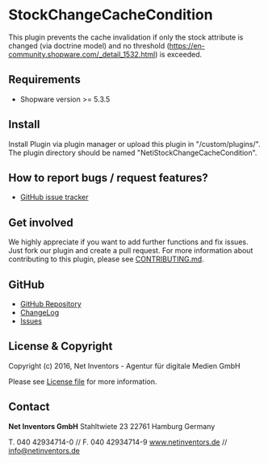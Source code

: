 # StockChangeCacheCondition
This plugin prevents the cache invalidation if only the stock attribute is changed (via doctrine model) and no threshold (https://en-community.shopware.com/_detail_1532.html) is exceeded.

## Requirements
* Shopware version >= 5.3.5

## Install
Install Plugin via plugin manager or upload this plugin in "/custom/plugins/". The plugin directory should be named "NetiStockChangeCacheCondition". 

## How to report bugs / request features?
* [GitHub issue tracker](https://github.com/NetInventors/sw.ext.neti_stock_change_cache_condition/issues)

## Get involved 
We highly appreciate if you want to add further functions and fix issues. Just fork our plugin and create a pull request.
For more information about contributing to this plugin, please see [CONTRIBUTING.md](CONTRIBUTING.md).

## GitHub
* [GitHub Repository](https://github.com/NetInventors/sw.ext.neti_stock_change_cache_condition) 
* [ChangeLog](https://github.com/NetInventors/sw.ext.neti_stock_change_cache_condition/commits)
* [Issues](https://github.com/NetInventors/sw.ext.neti_stock_change_cache_condition/issues)

## License & Copyright
Copyright (c) 2016, Net Inventors - Agentur für digitale Medien GmbH

Please see [License file](LICENSE) for more information.

## Contact
**Net Inventors GmbH**
Stahltwiete 23
22761 Hamburg
Germany

T. 040 42934714-0 // F. 040 42934714-9
www.netinventors.de // info@netinventors.de
